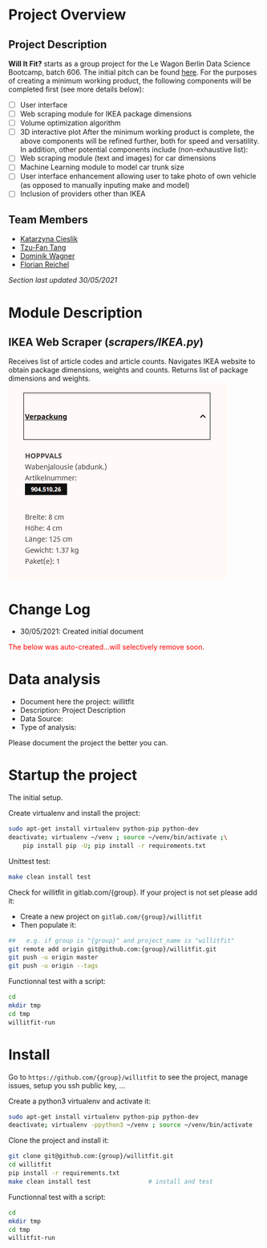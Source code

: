 # Project Overview

## Project Description
**Will It Fit?** starts as a group project for the Le Wagon Berlin Data Science Bootcamp, batch 606. The initial pitch can be found [here](https://docs.google.com/presentation/d/e/2PACX-1vQfbjkibq4NNs7WjbxE9bvqmIKx-KpdwnLLpAKy1qnAkRI3a2uxIX60CbqAtQXPNRaCWtsYwS38s-fd/pub?start=false&loop=true&delayms=60000#slide=id.gdc7fe3dba0_1_122).
For the purposes of creating a minimum working product, the following components will be completed first (see more details below):
- [ ] User interface
- [ ] Web scraping module for IKEA package dimensions
- [ ] Volume optimization algorithm
- [ ] 3D interactive plot
After the minimum working product is complete, the above components will be refined further, both for speed and versatility. In addition, other potential components include (non-exhaustive list):
- [ ] Web scraping module (text and images) for car dimensions
- [ ] Machine Learning module to model car trunk size
- [ ] User interface enhancement allowing user to take photo of own vehicle (as opposed to manually inputing make and model)
- [ ] Inclusion of providers other than IKEA

## Team Members
* [Katarzyna Cieslik](https://github.com/KasiaCieslik)
* [Tzu-Fan Tang](https://github.com/proxvision)
* [Dominik Wagner](https://github.com/domzae)
* [Florian Reichel](https://github.com/freichel)

*Section last updated 30/05/2021*

# Module Description
## IKEA Web Scraper (*scrapers/IKEA.py*)
Receives list of article codes and article counts.
Navigates IKEA website to obtain package dimensions, weights and counts.
Returns list of package dimensions and weights.
![IKEA sample image](/resources/IKEA_sample_image.PNG)

# Change Log
* 30/05/2021: Created initial document

<span style="color:red">The below was auto-created...will selectively remove soon.</span>

# Data analysis
- Document here the project: willitfit
- Description: Project Description
- Data Source:
- Type of analysis:

Please document the project the better you can.

# Startup the project

The initial setup.

Create virtualenv and install the project:
```bash
sudo apt-get install virtualenv python-pip python-dev
deactivate; virtualenv ~/venv ; source ~/venv/bin/activate ;\
    pip install pip -U; pip install -r requirements.txt
```

Unittest test:
```bash
make clean install test
```

Check for willitfit in gitlab.com/{group}.
If your project is not set please add it:

- Create a new project on `gitlab.com/{group}/willitfit`
- Then populate it:

```bash
##   e.g. if group is "{group}" and project_name is "willitfit"
git remote add origin git@github.com:{group}/willitfit.git
git push -u origin master
git push -u origin --tags
```

Functionnal test with a script:

```bash
cd
mkdir tmp
cd tmp
willitfit-run
```

# Install

Go to `https://github.com/{group}/willitfit` to see the project, manage issues,
setup you ssh public key, ...

Create a python3 virtualenv and activate it:

```bash
sudo apt-get install virtualenv python-pip python-dev
deactivate; virtualenv -ppython3 ~/venv ; source ~/venv/bin/activate
```

Clone the project and install it:

```bash
git clone git@github.com:{group}/willitfit.git
cd willitfit
pip install -r requirements.txt
make clean install test                # install and test
```
Functionnal test with a script:

```bash
cd
mkdir tmp
cd tmp
willitfit-run
```
